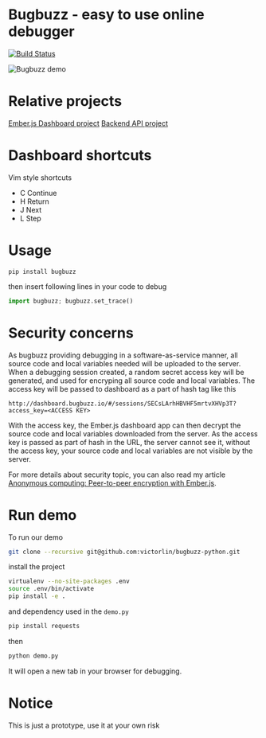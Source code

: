 # Bugbuzz - easy to use online debugger

[![Build Status](https://travis-ci.org/victorlin/bugbuzz-python.svg?branch=master)](https://travis-ci.org/victorlin/bugbuzz-python)

![Bugbuzz demo](/screencast.gif?raw=true )

# Relative projects

[Ember.js Dashboard project](https://github.com/victorlin/bugbuzz-dashboard)
[Backend API project](https://github.com/victorlin/bugbuzz-api)

# Dashboard shortcuts

Vim style shortcuts

 - C Continue
 - H Return
 - J Next
 - L Step

# Usage

```
pip install bugbuzz
```

then insert following lines in your code to debug

```python
import bugbuzz; bugbuzz.set_trace()
```

# Security concerns

As bugbuzz providing debugging in a software-as-service manner, all source code and local variables needed will be uploaded to the server. When a debugging session created, a random secret access key will be generated, and used for encryping all source code and local variables. The access key will be passed to dashboard as a part of hash tag like this

```
http://dashboard.bugbuzz.io/#/sessions/SECsLArhHBVHF5mrtvXHVp3T?access_key=<ACCESS KEY>
```

With the access key, the Ember.js dashboard app can then decrypt the source code and local variables downloaded from the server. As the access key is passed as part of hash in the URL, the server cannot see it, without the access key, your source code and local variables are not visible by the server.

For more details about security topic, you can also read my article [Anonymous computing: Peer-to-peer encryption with Ember.js](http://victorlin.me/posts/2015/05/26/anonymous-computing-peer-to-peer-encryption-with-ember-js).

# Run demo

To run our demo

```bash
git clone --recursive git@github.com:victorlin/bugbuzz-python.git
```

install the project

```bash
virtualenv --no-site-packages .env
source .env/bin/activate
pip install -e .
```

and dependency used in the `demo.py`

```bash
pip install requests
```

then

```bash
python demo.py
```

It will open a new tab in your browser for debugging.

# Notice

 This is just a prototype, use it at your own risk

